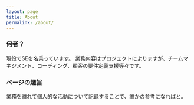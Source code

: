 ```yaml
---
layout: page
title: About
permalink: /about/
---
```


### 何者？

現役でSEを名乗っています。
業務内容はプロジェクトによりますが、チームマネジメント、コーディング、顧客の要件定義支援等々です。

### ページの趣旨

業務を離れて個人的な活動について記録することで、誰かの参考になればと。
